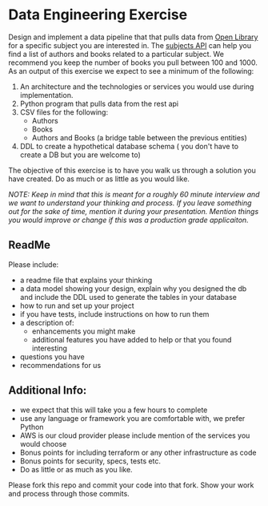 # Data Engineering Exercise
Design and implement a data pipeline that that pulls data from [Open Library](https://openlibrary.org/developers/api) for a specific subject you are interested in. The [subjects API](https://openlibrary.org/dev/docs/api/subjects) can help you find a list of authors and books related to a particular subject. We recommend you keep the number of books you pull between 100 and 1000. As an output of this exercise we expect to see a minimum of the following:

1. An architecture and the technologies or services you would use during implementation.
2. Python program that pulls data from the rest api
3. CSV files for the following:
	* Authors
	* Books
	* Authors and Books (a bridge table between the previous entities)
4. DDL to create a hypothetical database schema ( you don't have to create a DB but you are welcome to)

The objective of this exercise is to have you walk us through a solution you have created. Do as much or as little as you would like. 

*NOTE: Keep in mind that this is meant for a roughly 60 minute interview and we want to understand your thinking and process. If you leave something out for the sake of time, mention it during your presentation. Mention things you would improve or change if this was a production grade applicaiton.*

## ReadMe
Please include:
* a readme file that explains your thinking
* a data model showing your design, explain why you designed the db and include the DDL used to generate the tables in your database
* how to run and set up your project
* if you have tests, include instructions on how to run them
* a description of:
	* enhancements you might make
	* additional features you have added to help or that you found interesting
* questions you have
* recommendations for us


## Additional Info:
* we expect that this will take you a few hours to complete
* use any language or framework you are comfortable with, we prefer Python
* AWS is our cloud provider please include mention of the services you would choose
* Bonus points for including terraform or any other infrastructure as code
* Bonus points for security, specs, tests etc.
* Do as little or as much as you like.

Please fork this repo and commit your code into that fork. Show your work and process through those commits.
